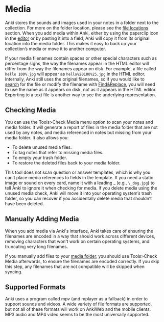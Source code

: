 # Media

Anki stores the sounds and images used in your notes in a folder next to
the collection. For more on the folder location, please see the [file
locations](files.md#file-locations) section. When you add media within Anki, either by
using the paperclip icon in the [editor](editing.md) or by pasting it into
a field, Anki will copy it from its original location into the media
folder. This makes it easy to back up your collection’s media or move it
to another computer.

If your media filenames contain spaces or other special characters such
as percentage signs, the way the filenames appear in the HTML editor will
differ from the way the filenames appear on disk. For example, a file called
`hello 100%.jpg` will appear as `hello%20100%25.jpg` in the HTML editor.
Internally, Anki still uses the original filenames, so if you would like to
[search](searching.md) for the file or modify the filename with [Find&Replace](browsing.md#find-and-replace), you will
need to use the name as it appears on disk, not as it appears in the
HTML editor. Exporting to a text file is another way to see the underlying
representation.

## Checking Media

You can use the Tools&gt;Check Media menu option to scan your notes and
media folder. It will generate a report of files in the media folder
that are not used by any notes, and media referenced in notes but
missing from your media folder. It also allows you:

- To delete unused media files. 
- To tag notes that refer to missing media files. 
- To empty your trash folder. 
- To restore the deleted files back to your media folder. 

This tool does not scan question or answer
templates, which is why you can’t place media references to fields in
the template. If you need a static image or sound on every card, name it
with a leading \_ (e.g., `\_dog.jpg`) to tell Anki to ignore it when
checking for media. If you delete media using the unused media check,
Anki will move it into your operating system’s trash folder, so you can
recover if you accidentally delete media that shouldn’t have been
deleted.

## Manually Adding Media

When you add media via Anki's interface, Anki takes care of ensuring the
filenames are encoded in a way that should work across different devices,
removing characters that won't work on certain operating systems,
and truncating very long filenames.

If you manually add files to your [media folder](files.md#file-locations),
you should use Tools&gt;Check Media afterwards, to ensure the filenames are
encoded correctly. If you skip this step, any filenames that are not compatible
will be skipped when syncing.

## Supported Formats

Anki uses a program called mpv (and mplayer as a fallback) in order to support
sounds and videos. A wide variety of file formats are supported, but not all of
these formats will work on AnkiWeb and the mobile clients. MP3 audio and
MP4 video seems to be the most universally supported.
